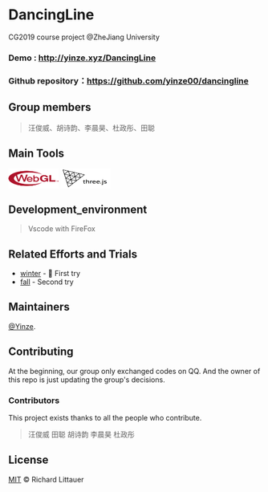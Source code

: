 # DancingLine
CG2019 course project @ZheJiang University

### Demo : http://yinze.xyz/DancingLine
### Github repository：https://github.com/yinze00/dancingline
## Group members
> 汪俊威、胡诗韵、李晨昊、杜政彤、田聪

## Main Tools

 <img src="src/webgl.png" width = "100" height = "40" alt="图片名称" align=center />
  <img src="src/threejs.png" width = "100" height = "40" alt="图片名称" align=center />

## Development_environment

>Vscode with FireFox

## Related Efforts and Trials

- [winter](https://github.com/yinze00/winter) - 💌 First try
- [fall](https://github.com/yinze00/fall) - Second try

## Maintainers

[@Yinze](https://github.com/yinze00).

## Contributing

At the beginning, our group only exchanged codes on QQ. And the owner of this repo is just updating the group's decisions.

### Contributors

This project exists thanks to all the people who contribute. 
> 汪俊威 田聪 胡诗韵 李晨昊 杜政彤

## License

[MIT](LICENSE) © Richard Littauer